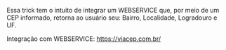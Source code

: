 Essa trick tem o intuito de integrar um WEBSERVICE que, por meio de um CEP informado, 
retorna ao usuário seu: Bairro, Localidade, Logradouro e UF.

Integração com WEBSERVICE: https://viacep.com.br/